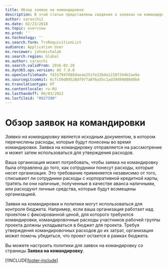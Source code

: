 ```yaml
---
title: Обзор заявок на командировки
description: В этой статье представлены сведения о заявках на командировку. В заявке на командировку документируются запланированные командировочные расходы.
author: saraschi2
ms.date: 02/23/2018
ms.topic: overview
ms.prod: ''
ms.technology: ''
ms.search.form: TrvRequisitionList
audience: Application User
ms.reviewer: johnmichalak
ms.search.region: Global
ms.author: saraschi
ms.search.validFrom: 2016-02-28
ms.dyn365.ops.version: AX 7.0.0
ms.openlocfilehash: fd317947688daeae251fe22bda1218f244b2aa9a
ms.sourcegitcommit: 6cfc50d89528df977a8f6a55c1ad39d99800d9b4
ms.translationtype: HT
ms.contentlocale: ru-RU
ms.lasthandoff: 06/03/2022
ms.locfileid: "8927390"
---
```

# <a name="travel-requisitions-overview"></a>Обзор заявок на командировки

*Заявка на командировку* является исходным документом, в котором перечислены расходы, которые будут понесены во время командировки. Заявка на командировку отправляется на рассмотрение и может затем использоваться для утверждения расходов.

Ваша организация может потребовать, чтобы заявка на командировку была отправлена до того, как сотрудники понесут расходы, которые несет организация. Это требование применяется независимо от того, списывают ли сотрудники расходы с корпоративной кредитной карты, тратять ли они наличные, полученные в качестве аванса наличными, или расходуют личные средства, которые будут возмещены организацией.

Заявки на командировки и политики могут использоваться для контроля бюджета. Например, если ваша организация работает над проектом с фиксированной ценой, для которого требуются командировки, командировочные расходы участников рабочей группы проекта должны укладываться в бюджет для проекта. Требуя утверждения командировочных расходов до их затрат, организация может помочь убедиться, что проект остается в рамках бюджета.

Вы можете настроить политики для заявок на командировку со страницы **Заявка на командировку**.


[!INCLUDE[footer-include](../includes/footer-banner.md)]